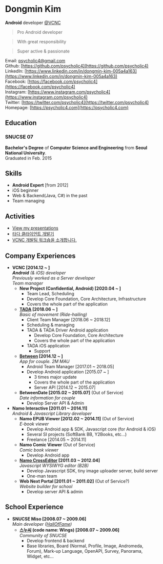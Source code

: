 # Dongmin Kim

**Android** developer [@VCNC](https://between.us/about)

> Pro Android developer

> With great responsibility

> Super active & passionate

Email: [psycholic4@gmail.com](mailto:psycholic4@gmail.com)  
Github: [https://github.com/psycholic4](https://github.com/psycholic4)  
LinkedIn: [https://www.linkedin.com/in/dongmin-kim-005a4a163](https://www.linkedin.com/in/dongmin-kim-005a4a163)    
Facebook: [https://facebook.com/psycholic4](https://facebook.com/psycholic4)  
Instagram: [https://www.instagram.com/psycholic4](https://www.instagram.com/psycholic4)    
Twitter: [https://twitter.com/psycholic4](https://twitter.com/psycholic4)  
Homepage: [https://psycholic4.com](https://psycholic4.com)

## Education

### SNUCSE 07
**Bachelor's Degree** of **Computer Science and Engineering** from **Seoul National University**.  
Graduated in Feb. 2015

## Skills

- **Android Expert** [from 2012]
- iOS beginner
- Web & Backend(Java, C#) in the past
- Team managing

## Activities

- [View my presentations](https://psycholic4.com/presentations/)
- [타다 클라이언트 개발기](http://engineering.vcnc.co.kr/2019/05/tada-client-development/)
- [VCNC 개발팀 워크숍을 소개합니다.](http://engineering.vcnc.co.kr/2019/01/vcnc-workshop-for-developers/)

## Company Experiences

- **VCNC [2014.12 ~ ]**  
***Android** (& iOS) developer*  
*Previously worked as a Server developer*  
*Team manager*  
  - **New Project (Confidential, Android) [2020.04 ~ ]**
    - Team Lead, Scheduling
    - Develop Core Foundation, Core Architecture, Infrastructure
    - Covers the whole part of the application
  - **[TADA](https://tadatada.com) [2018.06 ~ ]**  
  *Basic of movement (Ride-hailing)*
    - Client Team Manager [2018.06 ~ 2018.12]
    - Scheduling & managing
    - TADA & TADA Driver Android application
      - Develop Core Foundation, Core Architecture
      - Covers the whole part of the application
    - TADA iOS application
      - Support
  - **[Between](https://between.us) [2014.12 ~ ]**  
  *App for couple. 2M MAU*
    - Android Team Manager [2017.01 ~ 2018.05]
    - Develop Android application [2015.07 ~ ]
      - 3 times major update
      - Covers the whole part of the application
      - Server API [2014.12 ~ 2015.07]
  - **BetweenDate [2015.02 ~ 2015.07]** (Out of Service)  
  *Date information for couple*
    - Develop Server API & Admin
- **Namo Interactive [2011.01 ~ 2014.11]**  
*Android & Javascript Library developer*
  - **Namo EPUB Viewer [2012.02 ~ 2014.11]** (Out of Service)  
  *E-book viewer*
    - Develop Android app & SDK, Javascript core (for Android & iOS)
    - Several SI projects (SoftBank BB, Y2Books, etc...)
    - Freelance [2014.05 ~ 2014.11]
  - **Namo Comic Viewer** (Out of Service)  
  *Comic book viewer*
    - Develop Android app
  - **[Namo CrossEditor](https://www.namoeditor.co.kr/cross-editor-summary/) [2011.03 ~ 2012.04]**  
  *Javascript WYSIWYG editor (B2B)*
    - Develop Javascript SDK, tiny image uploader server, build server
    - One-man team
  - **Web Next Portal [2011.01 ~ 2011.02]** (Out of Service?)  
  *Website builder for school*
    - Develop server API & admin

## School Experience

- **SNUCSE Miso [2008.07 ~ 2009.06]**  
*Main developer ([HallOfFame](http://old.snucse.org/HallOfFame/boa.html))*
  - **[스누씨](http://old.snucse.org) (code name: Wings) [2008.07 ~ 2009.06]**  
  *Community of SNUCSE*
    - Develop frontend & backend
    - Base libraries, Board (Normal, Profile, Image, Andromeda, Forum), Mark-up Language, OpenAPI, Survey, Panorama, Widget, etc...

